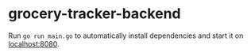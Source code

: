 # grocery-tracker-backend

Run `go run main.go` to automatically install dependencies and start it on [localhost:8080](localhost:8080).
